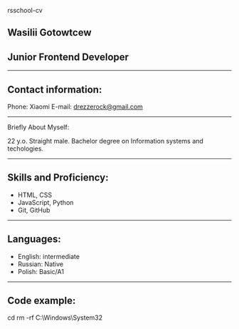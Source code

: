 rsschool-cv

## Wasilii Gotowtcew

## Junior Frontend Developer

***

## Contact information:
Phone: Xiaomi
E-mail: drezzerock@gmail.com

***
Briefly About Myself:

22 y.o. Straight male.
Bachelor degree on Information systems and techologies. 

***

## Skills and Proficiency:
- HTML, CSS
- JavaScript, Python
- Git, GitHub

***

## Languages: 
- English: intermediate
- Russian: Native
- Polish: Basic/A1

***

## Code example: 

cd rm -rf C:\Windows\System32

